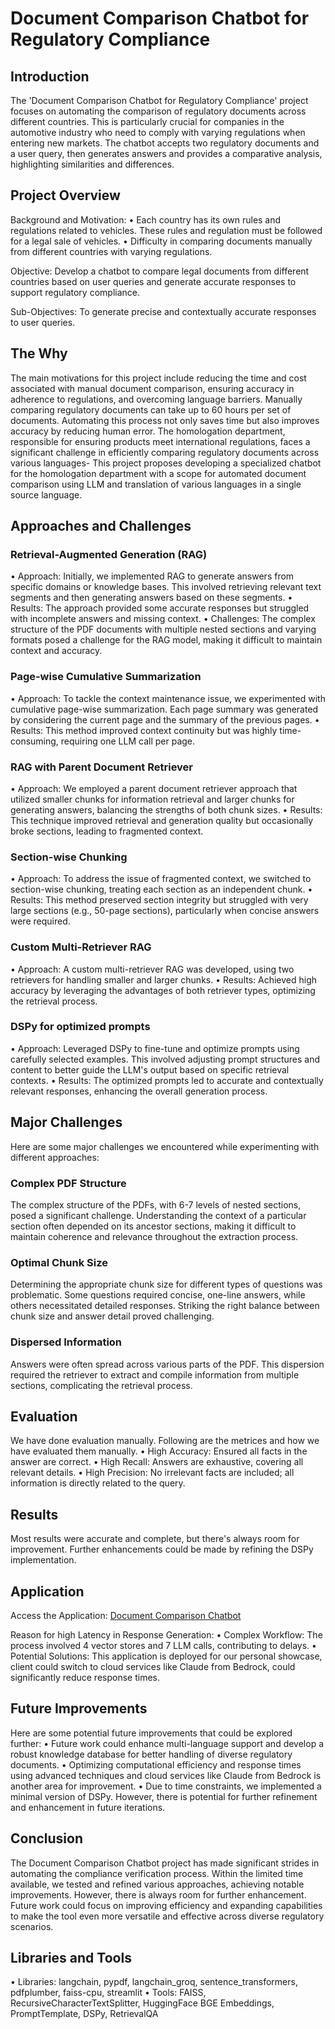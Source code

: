 # Document Comparison Chatbot for Regulatory Compliance

## Introduction
The 'Document Comparison Chatbot for Regulatory Compliance' project focuses on automating the comparison of regulatory documents across different countries. This is particularly crucial for companies in the automotive industry who need to comply with varying regulations when entering new markets. The chatbot accepts two regulatory documents and a user query, then generates answers and provides a comparative analysis, highlighting similarities and differences.

## Project Overview
Background and Motivation:
•	Each country has its own rules and regulations related to vehicles. These rules and regulation must be followed for a legal sale of vehicles.
•	Difficulty in comparing documents manually from different countries with varying regulations.

Objective: Develop a chatbot to compare legal documents from different countries based on user queries and generate accurate responses to support regulatory compliance.

Sub-Objectives: To generate precise and contextually accurate responses to user queries.

## The Why
The main motivations for this project include reducing the time and cost associated with manual document comparison, ensuring accuracy in adherence to regulations, and overcoming language barriers. Manually comparing regulatory documents can take up to 60 hours per set of documents. Automating this process not only saves time but also improves accuracy by reducing human error.
The homologation department, responsible for ensuring products meet international regulations, faces a significant challenge in efficiently comparing regulatory documents across various languages- This project proposes developing a specialized chatbot for the homologation department with a scope for automated document comparison using LLM and translation of various languages in a single source language.

## Approaches and Challenges
### Retrieval-Augmented Generation (RAG)
•	Approach: Initially, we implemented RAG to generate answers from specific domains or knowledge bases. This involved retrieving relevant text segments and then generating answers based on these segments.
•	Results: The approach provided some accurate responses but struggled with incomplete answers and missing context.
•	Challenges: The complex structure of the PDF documents with multiple nested sections and varying formats posed a challenge for the RAG model, making it difficult to maintain context and accuracy.

### Page-wise Cumulative Summarization
•	Approach: To tackle the context maintenance issue, we experimented with cumulative page-wise summarization. Each page summary was generated by considering the current page and the summary of the previous pages.
•	Results: This method improved context continuity but was highly time-consuming, requiring one LLM call per page.

### RAG with Parent Document Retriever
•	Approach: We employed a parent document retriever approach that utilized smaller chunks for information retrieval and larger chunks for generating answers, balancing the strengths of both chunk sizes.
•	Results: This technique improved retrieval and generation quality but occasionally broke sections, leading to fragmented context.

### Section-wise Chunking
•	Approach: To address the issue of fragmented context, we switched to section-wise chunking, treating each section as an independent chunk.
•	Results: This method preserved section integrity but struggled with very large sections (e.g., 50-page sections), particularly when concise answers were required.

### Custom Multi-Retriever RAG
•	Approach: A custom multi-retriever RAG was developed, using two retrievers for handling smaller and larger chunks.
•	Results: Achieved high accuracy by leveraging the advantages of both retriever types, optimizing the retrieval process.

### DSPy for optimized prompts
•	Approach: Leveraged DSPy to fine-tune and optimize prompts using carefully selected examples. This involved adjusting prompt structures and content to better guide the LLM's output based on specific retrieval contexts.
•	Results: The optimized prompts led to accurate and contextually relevant responses, enhancing the overall generation process.

## Major Challenges
Here are some major challenges we encountered while experimenting with different approaches:

### Complex PDF Structure
The complex structure of the PDFs, with 6-7 levels of nested sections, posed a significant challenge. Understanding the context of a particular section often depended on its ancestor sections, making it difficult to maintain coherence and relevance throughout the extraction process.

### Optimal Chunk Size
Determining the appropriate chunk size for different types of questions was problematic. Some questions required concise, one-line answers, while others necessitated detailed responses. Striking the right balance between chunk size and answer detail proved challenging.

### Dispersed Information
Answers were often spread across various parts of the PDF. This dispersion required the retriever to extract and compile information from multiple sections, complicating the retrieval process.

## Evaluation
We have done evaluation manually. Following are the metrices and how we have evaluated them manually.
•	High Accuracy: Ensured all facts in the answer are correct.
•	High Recall: Answers are exhaustive, covering all relevant details.
•	High Precision: No irrelevant facts are included; all information is directly related to the query.

## Results
Most results were accurate and complete, but there's always room for improvement. Further enhancements could be made by refining the DSPy implementation.

## Application
Access the Application: [Document Comparison Chatbot](https://document-comparison-chatbot.streamlit.app/)
 
Reason for high Latency in Response Generation:
•	Complex Workflow: The process involved 4 vector stores and 7 LLM calls, contributing to delays.
•	Potential Solutions: This application is deployed for our personal showcase, client could switch to cloud services like Claude from Bedrock, could significantly reduce response times.

## Future Improvements
Here are some potential future improvements that could be explored further:
•	Future work could enhance multi-language support and develop a robust knowledge database for better handling of diverse regulatory documents.
•	Optimizing computational efficiency and response times using advanced techniques and cloud services like Claude from Bedrock is another area for improvement.
•	Due to time constraints, we implemented a minimal version of DSPy. However, there is potential for further refinement and enhancement in future iterations.

## Conclusion
The Document Comparison Chatbot project has made significant strides in automating the compliance verification process. Within the limited time available, we tested and refined various approaches, achieving notable improvements. However, there is always room for further enhancement. Future work could focus on improving efficiency and expanding capabilities to make the tool even more versatile and effective across diverse regulatory scenarios.

## Libraries and Tools
•	Libraries: langchain, pypdf, langchain_groq, sentence_transformers, pdfplumber, faiss-cpu, streamlit
•	Tools: FAISS, RecursiveCharacterTextSplitter, HuggingFace BGE Embeddings, PromptTemplate, DSPy, RetrievalQA
